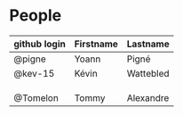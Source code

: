 # People


| github login | Firstname | Lastname |
| ------------ | --------- | -------- |
| @pigne       | Yoann     | Pigné    |
| @kev-15      | Kévin     | Wattebled|
|              |           |          |
|              |           |          |
|              |           |          |
| @Tomelon     | Tommy     | Alexandre|
